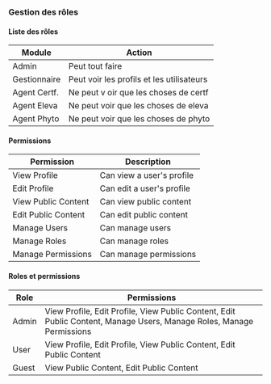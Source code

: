 ### Gestion des rôles

#### Liste des rôles

| Module       | Action                                |
|--------------|---------------------------------------|
| Admin        | Peut tout faire                       |
| Gestionnaire | Peut voir les profils et les utilisateurs |
| Agent Certf. | Ne peut v oir que les choses de certf |
| Agent Eleva  | Ne peut voir que les choses de eleva  |
| Agent Phyto  | Ne peut voir que les choses de phyto  |



#### Permissions

| Permission | Description |
| --- | --- |
| View Profile | Can view a user's profile |
| Edit Profile | Can edit a user's profile |
| View Public Content | Can view public content |
| Edit Public Content | Can edit public content |
| Manage Users | Can manage users |
| Manage Roles | Can manage roles |
| Manage Permissions | Can manage permissions |

#### Roles et permissions

| Role | Permissions |
| --- | --- |
| Admin | View Profile, Edit Profile, View Public Content, Edit Public Content, Manage Users, Manage Roles, Manage Permissions |
| User | View Profile, Edit Profile, View Public Content, Edit Public Content |
| Guest | View Public Content, Edit Public Content |
